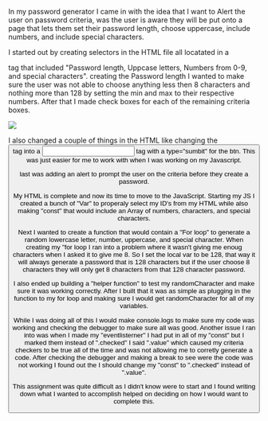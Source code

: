 In my password generator I came in with the idea that I want to Alert the user on password criteria, was the user is aware they will be put onto a page that lets them set their password length, choose uppercase, include numbers, and include special characters.

I started out by creating selectors in the HTML file all locatated in a <Form> tag that included "Password length, Uppcase letters, Numbers from 0-9, and special characters". 
creating the Password length I wanted to make sure the user was not able to choose anything less then 8 characters and nothing more than 128 by setting the min and max to their respective numbers.
After that I made check boxes for each of the remaining criteria boxes.

<img src=https://github.com/Ryebread5555/module-3-dec-12-2022/devlop/assets/Criteria%Selectors.jpg>


I also changed a couple of things in the HTML like changing the <button> tag into a <input> tag with a type="sumbit" for the btn. This was just easier for me to work with when I was working on my Javascript.


last was adding an alert to prompt the user on the criteria before they create a password. 


My HTML is complete and now its time to move to the JavaScript.
Starting my JS I created a bunch of "Var" to properaly select my ID's from my HTML while also making "const" that would include an Array of numbers, characters, and special characters.



Next I wanted to create a function that would contain a "For loop" to generate a random lowercase letter, number, uppercase, and special character. When creating my "for loop I ran into a problem where it wasn't giving me enoug characters when I asked it to give me 8. So I set the local var to be 128, that way it will always generate a password that is 128 characters but if the user choose 8 characters they will only get 8 characters from that 128 character password. 





I also ended up building a "helper function" to test my randomCharacter and make sure it was working correctly. After I built that it was as simple as plugging in the function to my for loop and making sure I would get randomCharacter for all of my variables.


While I was doing all of this I would make console.logs to make sure my code was working and checking the debugger to make sure all was good.
Another issue I ran into was when I made my "eventlisterner" I had put in all of my "const" but I marked them instead of ".checked" I said ".value" which caused my criteria checkers to be true all of the time and was not allowing me to corretly generate a code. After checking the debugger and making a break to see were the code was not working I found out the I should change my "const" to ".checked" instead of ".value".




This assignment was quite difficult as I didn't know were to start and I found writing down what I wanted to accomplish helped on deciding on how I would want to complete this.
